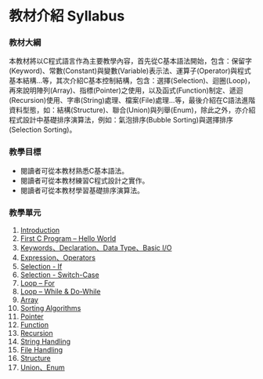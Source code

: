 # 教材介紹 Syllabus


### 教材大綱

本教材將以C程式語言作為主要教學內容，首先從C基本語法開始，包含：保留字(Keyword)、常數(Constant)與變數(Variable)表示法、運算子(Operator)與程式基本結構...等，其次介紹C基本控制結構，包含：選擇(Selection)、迴圈(Loop)，再來說明陣列(Array)、指標(Pointer)之使用，以及函式(Function)制定、遞迴(Recursion)使用、字串(String)處理、檔案(File)處理...等，最後介紹在C語法進階資料型態，如：結構(Structure)、聯合(Union)與列舉(Enum)，除此之外，亦介紹程式設計中基礎排序演算法，例如：氣泡排序(Bubble Sorting)與選擇排序(Selection Sorting)。

### 教學目標
* 閱讀者可從本教材熟悉C基本語法。
* 閱讀者可從本教材練習C程式設計之實作。
* 閱讀者可從本教材學習基礎排序演算法。

### 教學單元
1. [Introduction](chapter1.md)
2. [First C Program – Hello World](chapter2.md)
3. [Keywords、Declaration、Data Type、Basic I/O](chapter3.md)
4. [Expression、Operators](chapter4.md)
5. [Selection - If](chapter5.md)
6. [Selection - Switch-Case](chapter6.md)
7. [Loop – For](chapter7.md)
8. [Loop – While & Do-While](chapter8.md)
9. [Array](chapter9.md)
10. [Sorting Algorithms](chapter10.md)
11. [Pointer](chapter11.md)
12. [Function](chapter12.md)
13. [Recursion](chapter13.md)
14. [String Handling](chapter14.md)
15. [File Handling](chapter15.md)
16. [Structure](chapter16.md)
17. [Union、Enum](chapter17.md)


